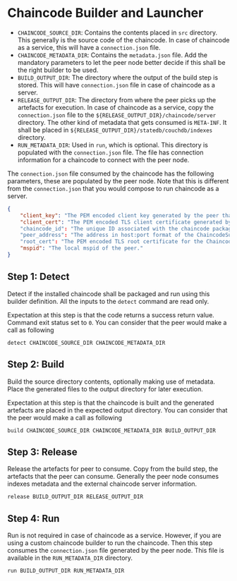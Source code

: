 # Chaincode Builder and Launcher

- `CHAINCODE_SOURCE_DIR`: Contains the contents placed in `src` directory. This
  generally is the source code of the chaincode. In case of chaincode as a
  service, this will have a `connection.json` file.
- `CHAINCODE_METADATA_DIR`: Contains the `metadata.json` file. Add the mandatory
  parameters to let the peer node better decide if this shall be the right
  builder to be used.
- `BUILD_OUTPUT_DIR`: The directory where the output of the build step is
  stored. This will have `connection.json` file in case of chaincode as a
  server.
- `RELEASE_OUTPUT_DIR`: The directory from where the peer picks up the artefacts
  for execution. In case of chaincode as a service, copy the `connection.json`
  file to the `${RELEASE_OUTPUT_DIR}/chaincode/server` directory. The other
  kind of metadata that gets consumed is `META-INF`. It shall be placed
  in `${RELEASE_OUTPUT_DIR}/statedb/couchdb/indexes` directory.
- `RUN_METADATA_DIR`: Used in `run`, which is optional. This directory is
  populated with the `connection.json` file. The file has connection information
  for a chaincode to connect with the peer node.

The `connection.json` file consumed by the chaincode has the following
parameters, these are populated by the peer node. Note that this is different
from the `connection.json` that you would compose to run chaincode as a server.

```json
{
    "client_key": "The PEM encoded client key generated by the peer that must be used when the chaincode establishes its connection to the peer.",
    "client_cert": "The PEM encoded TLS client certificate generated by the peer that must be used when the chaincode establishes its connection to the peer."
    "chaincode_id": "The unique ID associated with the chaincode package. Generated by the peer node."
    "peer_address": "The address in host:port format of the ChaincodeSupport gRPC server endpoint hosted by the peer."
    "root_cert": "The PEM encoded TLS root certificate for the ChaincodeSupport gRPC server endpoint hosted by the peer.",
    "mspid": "The local mspid of the peer."
}
```

## Step 1: Detect

Detect if the installed chaincode shall be packaged and run using this
builder definition. All the inputs to the `detect` command are read only.

Expectation at this step is that the code returns a success return value.
Command exit status set to `0`. You can consider that the peer would make
a call as following

```shell
detect CHAINCODE_SOURCE_DIR CHAINCODE_METADATA_DIR
```

## Step 2: Build

Build the source directory contents, optionally making use of metadata.
Place the generated files to the output directory for later execution.

Expectation at this step is that the chaincode is built and the generated
artefacts are placed in the expected output directory. You can consider that
the peer would make a call as following

```shell
build CHAINCODE_SOURCE_DIR CHAINCODE_METADATA_DIR BUILD_OUTPUT_DIR
```

## Step 3: Release

Release the artefacts for peer to consume. Copy from the build step, the
artefacts that the peer can consume. Generally the peer node consumes
indexes metadata and the external chaincode server information.

```shell
release BUILD_OUTPUT_DIR RELEASE_OUTPUT_DIR
```

## Step 4: Run

Run is not required in case of chaincode as a service. However, if you
are using a custom chaincode builder to run the chaincode. Then this step
consumes the `connection.json` file generated by the peer node. This file
is available in the `RUN_METADATA_DIR` directory.

```shell
run BUILD_OUTPUT_DIR RUN_METADATA_DIR
```
